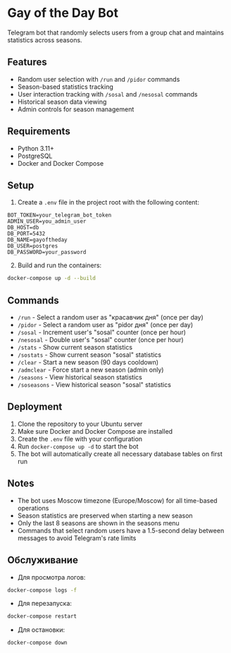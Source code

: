 # Gay of the Day Bot

Telegram bot that randomly selects users from a group chat and maintains statistics across seasons.

## Features

- Random user selection with `/run` and `/pidor` commands
- Season-based statistics tracking
- User interaction tracking with `/sosal` and `/nesosal` commands
- Historical season data viewing
- Admin controls for season management

## Requirements

- Python 3.11+
- PostgreSQL
- Docker and Docker Compose

## Setup

1. Create a `.env` file in the project root with the following content:
```
BOT_TOKEN=your_telegram_bot_token
ADMIN_USER=you_admin_user
DB_HOST=db
DB_PORT=5432
DB_NAME=gayoftheday
DB_USER=postgres
DB_PASSWORD=your_password
```

2. Build and run the containers:
```bash
docker-compose up -d --build
```

## Commands

- `/run` - Select a random user as "красавчик дня" (once per day)
- `/pidor` - Select a random user as "pidor дня" (once per day)
- `/sosal` - Increment user's "sosal" counter (once per hour)
- `/nesosal` - Double user's "sosal" counter (once per hour)
- `/stats` - Show current season statistics
- `/sostats` - Show current season "sosal" statistics
- `/clear` - Start a new season (90 days cooldown)
- `/admclear` - Force start a new season (admin only)
- `/seasons` - View historical season statistics
- `/soseasons` - View historical season "sosal" statistics

## Deployment

1. Clone the repository to your Ubuntu server
2. Make sure Docker and Docker Compose are installed
3. Create the `.env` file with your configuration
4. Run `docker-compose up -d` to start the bot
5. The bot will automatically create all necessary database tables on first run

## Notes

- The bot uses Moscow timezone (Europe/Moscow) for all time-based operations
- Season statistics are preserved when starting a new season
- Only the last 8 seasons are shown in the seasons menu
- Commands that select random users have a 1.5-second delay between messages to avoid Telegram's rate limits

## Обслуживание

- Для просмотра логов:
```bash
docker-compose logs -f
```

- Для перезапуска:
```bash
docker-compose restart
```

- Для остановки:
```bash
docker-compose down
